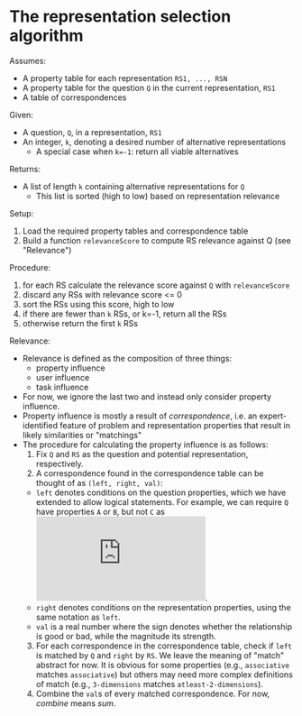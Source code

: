 # The representation selection algorithm

Assumes:
 - A property table for each representation `RS1, ..., RSN`
 - A property table for the question `Q` in the current representation, `RS1`
 - A table of correspondences

Given:
 - A question, `Q`, in a representation, `RS1`
 - An integer, `k`, denoting a desired number of alternative representations
    * A special case when `k=-1`: return all viable alternatives

Returns:
 - A list of length `k` containing alternative representations for `Q`
    * This list is sorted (high to low) based on representation relevance

Setup:
1. Load the required property tables and correspondence table
2. Build a function `relevanceScore` to compute RS relevance against Q (see "Relevance")

Procedure:
1. for each RS calculate the relevance score against `Q` with `relevanceScore`
2. discard any RSs with relevance score <= 0
3. sort the RSs using this score, high to low
4. if there are fewer than `k` RSs, or k=-1, return all the RSs
5. otherwise return the first `k` RSs

Relevance:
 - Relevance is defined as the composition of three things:
    * property influence
    * user influence
    * task influence
 - For now, we ignore the last two and instead only consider property influence.
 - Property influence is mostly a result of *correspondence*, i.e. an expert-identified feature of problem and representation properties that result in likely similarities or "matchings"
 - The procedure for calculating the property influence is as follows:
   1. Fix `Q` and `RS` as the question and potential representation, respectively.
   2. A correspondence found in the correspondence table can be thought of as `(left, right, val)`:
    * `left` denotes conditions on the question properties, which we have extended to allow logical statements. For example, we can require `Q` have properties `A` or `B`, but not `C` as ![(A \/ B) /\ -C](https://latex.codecogs.com/gif.latex?%28A%20%5Clor%20B%29%20%5Cland%20%5Clnot%20C).
    * `right` denotes conditions on the representation properties, using the same notation as `left`.
    * `val` is a real number where the sign denotes whether the relationship is good or bad, while the magnitude its strength.
   3. For each correspondence in the correspondence table, check if `left` is matched by `Q` and `right` by `RS`. We leave the meaning of "match" abstract for now. It is obvious for some properties (e.g., `associative` matches `associative`) but others may need more complex definitions of match (e.g., `3-dimensions` matches `atleast-2-dimensions`).
   4. Combine the `val`s of every matched correspondence. For now, *combine* means *sum*.
